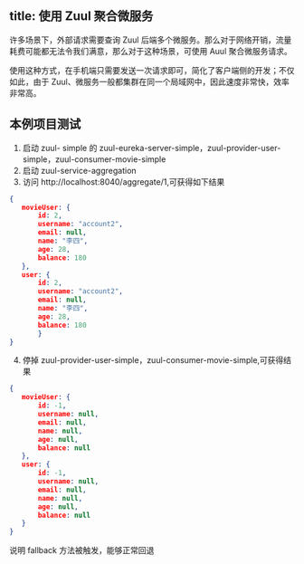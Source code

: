 title: 使用 Zuul 聚合微服务
---
许多场景下，外部请求需要查询 Zuul 后端多个微服务。那么对于网络开销，流量耗费可能都无法令我们满意，那么对于这种场景，可使用
Auul 聚合微服务请求。

使用这种方式，在手机端只需要发送一次请求即可，简化了客户端侧的开发；不仅如此，由于
Zuul、微服务一般都集群在同一个局域网中，因此速度非常快，效率非常高。

## 本例项目测试
 1. 启动 zuul- simple 的 zuul-eureka-server-simple，zuul-provider-user-simple，zuul-consumer-movie-simple
 2. 启动 zuul-service-aggregation
 3. 访问 http://localhost:8040/aggregate/1,可获得如下结果
 ~~~json
 {
    movieUser: {
        id: 2,
        username: "account2",
        email: null,
        name: "李四",
        age: 28,
        balance: 180
    },
    user: {
        id: 2,
        username: "account2",
        email: null,
        name: "李四",
        age: 28,
        balance: 180
        }
}
 ~~~
 4. 停掉 zuul-provider-user-simple，zuul-consumer-movie-simple,可获得结果
 ~~~json
 {
    movieUser: {
        id: -1,
        username: null,
        email: null,
        name: null,
        age: null,
        balance: null
    },
    user: {
        id: -1,
        username: null,
        email: null,
        name: null,
        age: null,
        balance: null
    }
}
 ~~~
 说明 fallback 方法被触发，能够正常回退